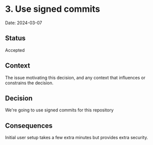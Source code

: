 # 3. Use signed commits

Date: 2024-03-07

## Status

Accepted 

## Context

The issue motivating this decision, and any context that influences or constrains the decision.

## Decision

We're going to use signed commits for this repository

## Consequences

Initial user setup takes a few extra minutes but provides extra security.

